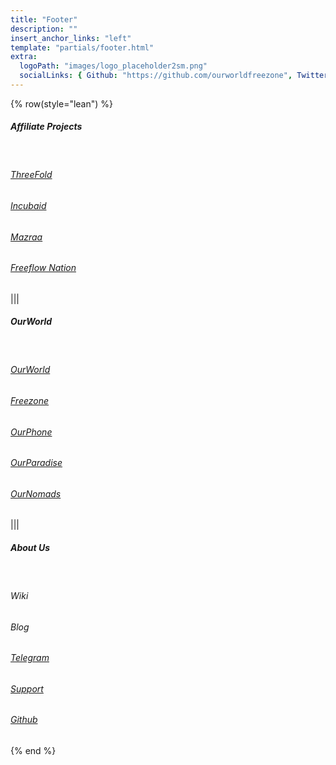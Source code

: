 ```yaml
---
title: "Footer"
description: ""
insert_anchor_links: "left"
template: "partials/footer.html"
extra:
  logoPath: "images/logo_placeholder2sm.png"
  socialLinks: { Github: "https://github.com/ourworldfreezone", Twitter: "https://twitter.com/threefold_io", Telegram: "https://t.me/threefoldnews"  }
---
```


{% row(style="lean") %}

##### Affiliate Projects

<br>

###### [ThreeFold](https://incubaid.com)

###### [Incubaid](https://manual.grid.tf/threefold_token/buy_sell_tft/buy_sell_tft.html)

###### [Mazraa](https://dashboard.grid.tf/)

###### [Freeflow Nation](https://manual.grid.tf/farmers/farmers.html)

|||

##### OurWorld

<br>

###### [OurWorld](https://ourworld.tf)

###### [Freezone](https://freezone.ourworld.tf)

###### [OurPhone](https://ourphone.ourworld.tf/)

###### [OurParadise](https://ourparadise.ourworld.tf/)

###### [OurNomads](https://ournomads.ourworld.tf/)

|||

##### About Us

<br>

<h6><a target="_self" onclick="window.location.href='/info'">Wiki</a></h6>

<h6><a target="_self" onclick="window.location.href='/blog'">Blog</a></h6>

###### [Telegram](https://t.me/threefoldnews)

###### [Support](https://threefoldfaq.crisp.help/en/)

###### [Github](https://github.com/ourworldfreezone)


{% end %}